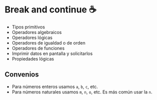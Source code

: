 # Break and continue ☕

- Tipos primitivos
- Operadores algebraicos
- Operadores lógicas
- Operadores de igualdad o de orden
- Operadores de funciones
- Imprimir datos en pantalla y solicitarlos
- Propiedades lógicas

## Convenios

- Para números enteros usamos ```a```, ```b```, ```c```, etc.
- Para números naturales usamos ```m```, ```n```, ```o```, etc. Es más común usar la ```n```.